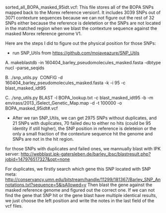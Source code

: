 sorted_all_BOPA_masked_95idt.vcf: This file stores all of the BOPA SNPs mapped back to the Morex reference version1.
It includes 3039 SNPs out of 3071 contexture sequences because we can not figure out the rest of 32  SNPs either because the reference is deletetion or the SNPs are not located in the matched region when we blast the contexture sequence against the masked Morex reference genome V1.

Here are the steps I did to figure out the physical position for those SNPs:

- run SNP_Utils from https://github.com/mojaveazure/SNP_Utils

A. makeblastdb -in 160404_barley_pseudomolecules_masked.fasta -dbtype nucl -parse_seqids

B. ./snp_utils.py  CONFIG -d 160404_barley_pseudomolecules_masked.fasta -k -i 95 -c blast_masked_idt95

C. ./snp_utils.py BLAST -l BOPA_lookup.txt -c blast_masked_idt95 -b -m envirass/2013_iSelect_Genetic_Map.map -d -t 100000 -o BOPA_masked_95idt#.vcf


- After we ran SNP_Utils, we can get 2975 SNPs without duplicates, and 21 SNPs with duplicates, 70 failed deu to either no hits (could be 95 identity if still higher), the SNP position in reference is deleteion or the only a small fraction of the contexture sequence hit the genome and SNPs are not in the hit region.

for those SNPs with duplicates and failed ones, we mannually blast with IPK server: http://webblast.ipk-gatersleben.de/barley_ibsc/blastresult.php?jobid=147976517327&opt=none

For duplicates, we firstly search which gene this SNP located with SNP meta: http://conservancy.umn.edu/bitstream/handle/11299/181367/Barley_SNP_Annotations.txt?sequence=5&isAllowed=y
Then blast the gene against the masked reference genome and figured out the correct one. If we can not find the gene that SNP hit or the gene blast  have multiple identical results, we just choose the left position and write the notes in the last field of the vcf files.

